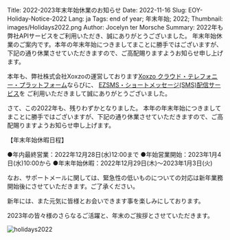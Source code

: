 Title: 2022-2023年末年始休業のお知らせ 
Date: 2022-11-16 
Slug: EOY-Holiday-Notice-2022
Lang: ja 
Tags: end of year; 年末年始; 2022; 
Thumbnail: images/Holidays2022.png
Author: Jocelyn ter Morsche
Summary:  2022年も弊社APIサービスをご利用いただき、誠にありがとうございました。
年末年始休業のご案内です。本年の年末年始につきましてまことに勝手ではございますが、下記の通り休業させていただきますので、ご高配賜りますようお知らせ申し上げます。

本年も、弊社株式会社Xoxzoの運営しております[Xoxzo クラウド・テレフォニー・プラットフォーム](https://www.xoxzo.com/ja/)ならびに、
[EZSMS・ショートメッセージ(SMS)配信サービス](https://www.ezsms.biz/ja/)を ご利用いただきまして誠にありがとうございました。


さて、この2022年も、残りわずかとなりました。
本年の年末年始につきましてまことに勝手ではございますが、下記の通り休業させていただきますので、ご高配賜りますようお知らせ申し上げます。

【年末年始休暇日程】

●年内最終営業：2022年12月28日(水)12:00まで
●年始営業開始：2023年1月4日(水)10:00から
●年末年始休暇：2022年12月29日(木)～2023年1月3日(火)


なお、サポートメールに関しては、緊急性の低いものについての対応は新年業務開始後にさせていただきます。ご了承ください。

新年には、また元気に皆様とお会いできます事を楽しみにしております。

2023年の皆々様のさらなるご活躍と、年末のご挨拶とさせていただきます。

![holidays2022](/images/holidays2022.png)
